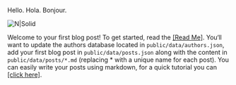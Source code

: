 Hello. Hola. Bonjour.

![N|Solid](https://images.unsplash.com/photo-1534996858221-380b92700493?ixid=MnwxMjA3fDB8MHxwaG90by1wYWdlfHx8fGVufDB8fHx8&ixlib=rb-1.2.1&auto=format&q=80)

Welcome to your first blog post! To get started, read the [[Read Me]](https://github.com/lawrencemh/react-prerendered-blog/blob/master/README.md). 
You‘ll want to update the authors database located in `public/data/authors.json`, add your first blog post in `public/data/posts.json` along with the content
in `public/data/posts/*.md` (replacing * with a unique name for each post). You can easily write your posts using markdown, 
for a quick tutorial you can [[click here]](https://www.markdowntutorial.com/).

